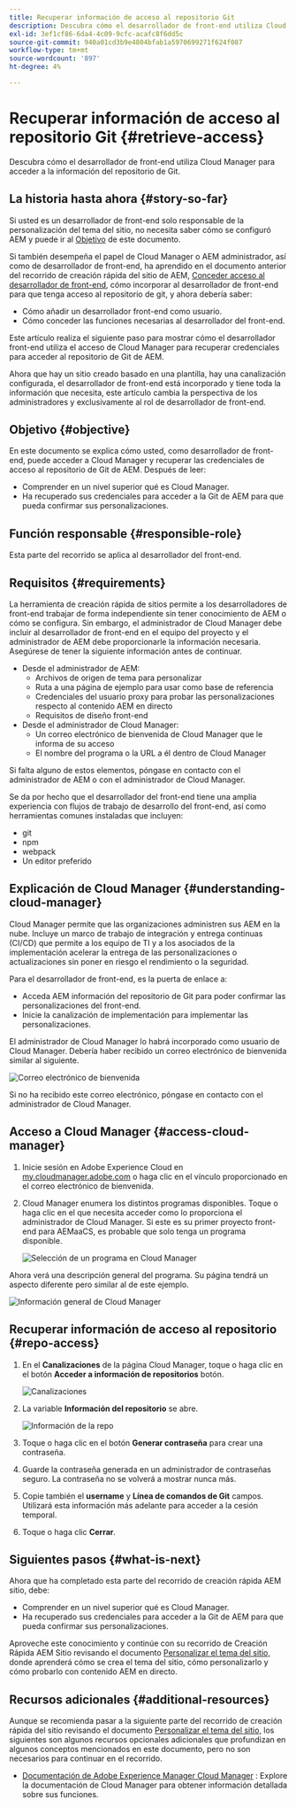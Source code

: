 ```yaml
---
title: Recuperar información de acceso al repositorio Git
description: Descubra cómo el desarrollador de front-end utiliza Cloud Manager para acceder a la información del repositorio de Git.
exl-id: 3ef1cf86-6da4-4c09-9cfc-acafc8f6dd5c
source-git-commit: 940a01cd3b9e4804bfab1a5970699271f624f087
workflow-type: tm+mt
source-wordcount: '897'
ht-degree: 4%

---
```


# Recuperar información de acceso al repositorio Git {#retrieve-access}

Descubra cómo el desarrollador de front-end utiliza Cloud Manager para acceder a la información del repositorio de Git.

## La historia hasta ahora {#story-so-far}

Si usted es un desarrollador de front-end solo responsable de la personalización del tema del sitio, no necesita saber cómo se configuró AEM y puede ir al [Objetivo](#objective) de este documento.

Si también desempeña el papel de Cloud Manager o AEM administrador, así como de desarrollador de front-end, ha aprendido en el documento anterior del recorrido de creación rápida del sitio de AEM, [Conceder acceso al desarrollador de front-end,](grant-access.md) cómo incorporar al desarrollador de front-end para que tenga acceso al repositorio de git, y ahora debería saber:

* Cómo añadir un desarrollador front-end como usuario.
* Cómo conceder las funciones necesarias al desarrollador del front-end.

Este artículo realiza el siguiente paso para mostrar cómo el desarrollador front-end utiliza el acceso de Cloud Manager para recuperar credenciales para acceder al repositorio de Git de AEM.

Ahora que hay un sitio creado basado en una plantilla, hay una canalización configurada, el desarrollador de front-end está incorporado y tiene toda la información que necesita, este artículo cambia la perspectiva de los administradores y exclusivamente al rol de desarrollador de front-end.

## Objetivo {#objective}

En este documento se explica cómo usted, como desarrollador de front-end, puede acceder a Cloud Manager y recuperar las credenciales de acceso al repositorio de Git de AEM. Después de leer:

* Comprender en un nivel superior qué es Cloud Manager.
* Ha recuperado sus credenciales para acceder a la Git de AEM para que pueda confirmar sus personalizaciones.

## Función responsable {#responsible-role}

Esta parte del recorrido se aplica al desarrollador del front-end.

## Requisitos {#requirements}

La herramienta de creación rápida de sitios permite a los desarrolladores de front-end trabajar de forma independiente sin tener conocimiento de AEM o cómo se configura. Sin embargo, el administrador de Cloud Manager debe incluir al desarrollador de front-end en el equipo del proyecto y el administrador de AEM debe proporcionarle la información necesaria. Asegúrese de tener la siguiente información antes de continuar.

* Desde el administrador de AEM:
   * Archivos de origen de tema para personalizar
   * Ruta a una página de ejemplo para usar como base de referencia
   * Credenciales del usuario proxy para probar las personalizaciones respecto al contenido AEM en directo
   * Requisitos de diseño front-end
* Desde el administrador de Cloud Manager:
   * Un correo electrónico de bienvenida de Cloud Manager que le informa de su acceso
   * El nombre del programa o la URL a él dentro de Cloud Manager

Si falta alguno de estos elementos, póngase en contacto con el administrador de AEM o con el administrador de Cloud Manager.

Se da por hecho que el desarrollador del front-end tiene una amplia experiencia con flujos de trabajo de desarrollo del front-end, así como herramientas comunes instaladas que incluyen:

* git
* npm
* webpack
* Un editor preferido

## Explicación de Cloud Manager {#understanding-cloud-manager}

Cloud Manager permite que las organizaciones administren sus AEM en la nube. Incluye un marco de trabajo de integración y entrega continuas (CI/CD) que permite a los equipo de TI y a los asociados de la implementación acelerar la entrega de las personalizaciones o actualizaciones sin poner en riesgo el rendimiento o la seguridad.

Para el desarrollador de front-end, es la puerta de enlace a:

* Acceda AEM información del repositorio de Git para poder confirmar las personalizaciones del front-end.
* Inicie la canalización de implementación para implementar las personalizaciones.

El administrador de Cloud Manager lo habrá incorporado como usuario de Cloud Manager. Debería haber recibido un correo electrónico de bienvenida similar al siguiente.

![Correo electrónico de bienvenida](assets/welcome-email.png)

Si no ha recibido este correo electrónico, póngase en contacto con el administrador de Cloud Manager.

## Acceso a Cloud Manager {#access-cloud-manager}

1. Inicie sesión en Adobe Experience Cloud en [my.cloudmanager.adobe.com](https://my.cloudmanager.adobe.com/) o haga clic en el vínculo proporcionado en el correo electrónico de bienvenida.

1. Cloud Manager enumera los distintos programas disponibles. Toque o haga clic en el que necesita acceder como lo proporciona el administrador de Cloud Manager. Si este es su primer proyecto front-end para AEMaaCS, es probable que solo tenga un programa disponible.

   ![Selección de un programa en Cloud Manager](assets/cloud-manager-select-program.png)

Ahora verá una descripción general del programa. Su página tendrá un aspecto diferente pero similar al de este ejemplo.

![Información general de Cloud Manager](assets/cloud-manager-overview.png)

## Recuperar información de acceso al repositorio {#repo-access}

1. En el **Canalizaciones** de la página Cloud Manager, toque o haga clic en el botón **Acceder a información de repositorios** botón.

   ![Canalizaciones](assets/pipelines-repo-info.png)

1. La variable **Información del repositorio** se abre.

   ![Información de la repo](assets/repo-info.png)

1. Toque o haga clic en el botón **Generar contraseña** para crear una contraseña.

1. Guarde la contraseña generada en un administrador de contraseñas seguro. La contraseña no se volverá a mostrar nunca más.

1. Copie también el **username** y **Línea de comandos de Git** campos. Utilizará esta información más adelante para acceder a la cesión temporal.

1. Toque o haga clic **Cerrar**.

## Siguientes pasos {#what-is-next}

Ahora que ha completado esta parte del recorrido de creación rápida AEM sitio, debe:

* Comprender en un nivel superior qué es Cloud Manager.
* Ha recuperado sus credenciales para acceder a la Git de AEM para que pueda confirmar sus personalizaciones.

Aproveche este conocimiento y continúe con su recorrido de Creación Rápida AEM Sitio revisando el documento [Personalizar el tema del sitio,](customize-theme.md) donde aprenderá cómo se crea el tema del sitio, cómo personalizarlo y cómo probarlo con contenido AEM en directo.

## Recursos adicionales {#additional-resources}

Aunque se recomienda pasar a la siguiente parte del recorrido de creación rápida del sitio revisando el documento [Personalizar el tema del sitio,](customize-theme.md) los siguientes son algunos recursos opcionales adicionales que profundizan en algunos conceptos mencionados en este documento, pero no son necesarios para continuar en el recorrido.

* [Documentación de Adobe Experience Manager Cloud Manager](https://experienceleague.adobe.com/docs/experience-manager-cloud-manager/using/introduction-to-cloud-manager.html?lang=es) : Explore la documentación de Cloud Manager para obtener información detallada sobre sus funciones.
